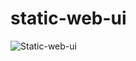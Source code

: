 # static-web-ui

![Static-web-ui](https://user-images.githubusercontent.com/114645429/194480379-6240d679-5ad8-4856-b6ca-ef92ea84420c.png)
